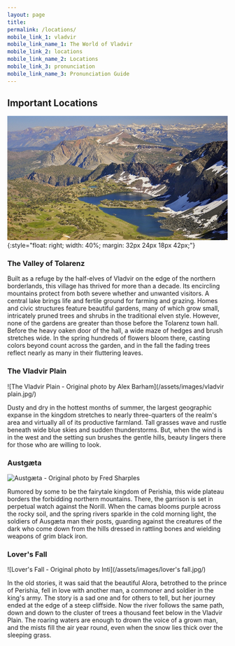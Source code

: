 ```yaml
---
layout: page
title:
permalink: /locations/
mobile_link_1: vladvir
mobile_link_name_1: The World of Vladvir
mobile_link_2: locations
mobile_link_name_2: Locations
mobile_link_3: pronunciation
mobile_link_name_3: Pronunciation Guide
---
```


## Important Locations  

![Tolarenz - Original photo by Steven Dunleavy](/assets/images/tolarenz.jpg/){:style="float: right; width: 40%; margin: 32px  24px 18px 42px;"}
### The Valley of Tolarenz

Built as a refuge by the half-elves of Vladvir on the edge of the northern borderlands, this village has thrived for more than a decade. Its encircling mountains protect from both severe whether and unwanted visitors. A central lake brings life and fertile ground for farming and grazing. Homes and civic structures feature beautiful gardens, many of which grow small, intricately pruned trees and shrubs in the traditional elven style. However, none of the gardens are greater than those before the Tolarenz town hall. Before the heavy oaken door of the hall, a wide maze of hedges and brush stretches wide. In the spring hundreds of flowers bloom there, casting colors beyond count across the garden, and in the fall the fading trees reflect nearly as many in their fluttering leaves.  

### The Vladvir Plain

![The Vladvir Plain - Original photo by Alex Barham](/assets/images/vladvir plain.jpg/)

Dusty and dry in the hottest months of summer, the largest geographic expanse in the kingdom stretches to nearly three-quarters of the realm's area and virtually all of its productive farmland. Tall grasses wave and rustle beneath wide blue skies and sudden thunderstorms. But, when the wind is in the west and the setting sun brushes the gentle hills, beauty lingers there for those who are willing to look.  

### Austgæta

![Austgæta - Original photo by Fred Sharples](/assets/images/austgæta.jpg/)

Rumored by some to be the fairytale kingdom of Perishia, this wide plateau borders the forbidding northern mountains. There, the garrison is set in perpetual watch against the Norill. When the camas blooms purple across the rocky soil, and the spring rivers sparkle in the cold morning light, the soldiers of Ausgæta man their posts, guarding against the creatures of the dark who come down from the hills dressed in rattling bones and wielding weapons of grim black iron.  

### Lover's Fall

![Lover's Fall - Original photo by Inti](/assets/images/lover's fall.jpg/)

In the old stories, it was said that the beautiful Alora, betrothed to the prince of Perishia, fell in love with another man, a commoner and soldier in the king's army. The story is a sad one and for others to tell, but her journey ended at the edge of a steep cliffside. Now the river follows the same path, down and down to the cluster of trees a thousand feet below in the Vladvir Plain. The roaring waters are enough to drown the voice of a grown man, and the mists fill the air year round, even when the snow lies thick over the sleeping grass.